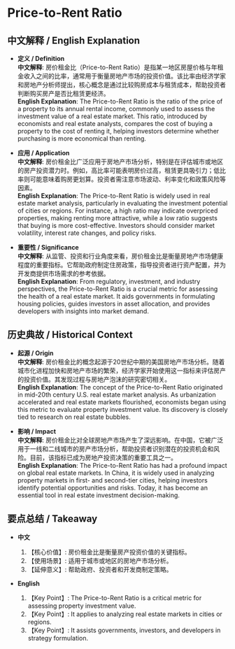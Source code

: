 # Price-to-Rent Ratio

## 中文解释 / English Explanation

* **定义 / Definition**  
  **中文解释**: 房价租金比（Price-to-Rent Ratio）是指某一地区房屋价格与年租金收入之间的比率，通常用于衡量房地产市场的投资价值。该比率由经济学家和房地产分析师提出，核心概念是通过比较购房成本与租赁成本，帮助投资者判断购买房产是否比租赁更经济。  
  **English Explanation**: The Price-to-Rent Ratio is the ratio of the price of a property to its annual rental income, commonly used to assess the investment value of a real estate market. This ratio, introduced by economists and real estate analysts, compares the cost of buying a property to the cost of renting it, helping investors determine whether purchasing is more economical than renting.

* **应用 / Application**  
  **中文解释**: 房价租金比广泛应用于房地产市场分析，特别是在评估城市或地区的房产投资潜力时。例如，高比率可能表明房价过高，租赁更具吸引力；低比率则可能意味着购房更划算。投资者需注意市场波动、利率变化和政策风险等因素。  
  **English Explanation**: The Price-to-Rent Ratio is widely used in real estate market analysis, particularly in evaluating the investment potential of cities or regions. For instance, a high ratio may indicate overpriced properties, making renting more attractive, while a low ratio suggests that buying is more cost-effective. Investors should consider market volatility, interest rate changes, and policy risks.

* **重要性 / Significance**  
  **中文解释**: 从监管、投资和行业角度来看，房价租金比是衡量房地产市场健康程度的重要指标。它帮助政府制定住房政策，指导投资者进行资产配置，并为开发商提供市场需求的参考依据。  
  **English Explanation**: From regulatory, investment, and industry perspectives, the Price-to-Rent Ratio is a crucial metric for assessing the health of a real estate market. It aids governments in formulating housing policies, guides investors in asset allocation, and provides developers with insights into market demand.

## 历史典故 / Historical Context

* **起源 / Origin**  
  **中文解释**: 房价租金比的概念起源于20世纪中期的美国房地产市场分析。随着城市化进程加快和房地产市场的繁荣，经济学家开始使用这一指标来评估房产的投资价值。其发现过程与房地产泡沫的研究密切相关。  
  **English Explanation**: The concept of the Price-to-Rent Ratio originated in mid-20th century U.S. real estate market analysis. As urbanization accelerated and real estate markets flourished, economists began using this metric to evaluate property investment value. Its discovery is closely tied to research on real estate bubbles.

* **影响 / Impact**  
  **中文解释**: 房价租金比对全球房地产市场产生了深远影响。在中国，它被广泛用于一线和二线城市的房产市场分析，帮助投资者识别潜在的投资机会和风险。目前，该指标已成为房地产投资决策的重要工具之一。  
  **English Explanation**: The Price-to-Rent Ratio has had a profound impact on global real estate markets. In China, it is widely used in analyzing property markets in first- and second-tier cities, helping investors identify potential opportunities and risks. Today, it has become an essential tool in real estate investment decision-making.

## 要点总结 / Takeaway

* **中文**  
  1. 【核心价值】: 房价租金比是衡量房产投资价值的关键指标。
  2. 【使用场景】: 适用于城市或地区的房地产市场分析。
  3. 【延伸意义】: 帮助政府、投资者和开发商制定策略。

* **English**  
  1. 【Key Point】: The Price-to-Rent Ratio is a critical metric for assessing property investment value.
  2. 【Key Point】: It applies to analyzing real estate markets in cities or regions.
  3. 【Key Point】: It assists governments, investors, and developers in strategy formulation.
